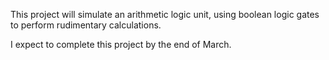 This project will simulate an arithmetic logic unit, using boolean logic gates to perform rudimentary calculations.

I expect to complete this project by the end of March.

